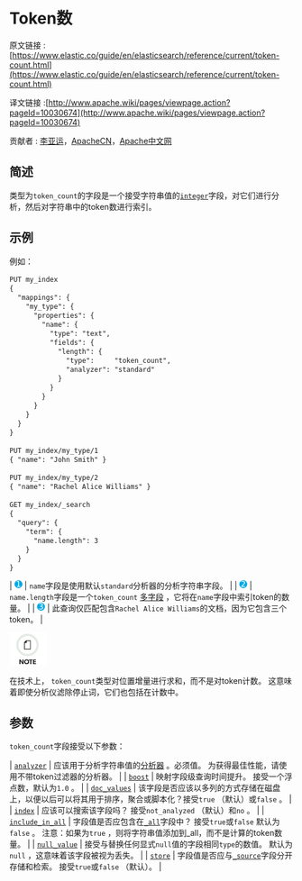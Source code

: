 # Token数

原文链接 : [https://www.elastic.co/guide/en/elasticsearch/reference/current/token-count.html](https://www.elastic.co/guide/en/elasticsearch/reference/current/token-count.html)

译文链接 :[http://www.apache.wiki/pages/viewpage.action?pageId=10030674](http://www.apache.wiki/pages/viewpage.action?pageId=10030674)

贡献者 : [李亚运](/display/~liyayun)，[ApacheCN](/display/~apachecn)，[Apache中文网](/display/~apachechina)

## 简述

类型为`token_count`的字段是一个接受字符串值的[`integer`](https://www.elastic.co/guide/en/elasticsearch/reference/current/number.html)字段，对它们进行分析，然后对字符串中的token数进行索引。

## 示例

例如：

```
PUT my_index
{
  "mappings": {
    "my_type": {
      "properties": {
        "name": { 
          "type": "text",
          "fields": {
            "length": { 
              "type":     "token_count",
              "analyzer": "standard"
            }
          }
        }
      }
    }
  }
}

PUT my_index/my_type/1
{ "name": "John Smith" }

PUT my_index/my_type/2
{ "name": "Rachel Alice Williams" }

GET my_index/_search
{
  "query": {
    "term": {
      "name.length": 3 
    }
  }
}
```

| [![](img/24cb6cd12df1a0cbdb39ab06379bd3de.jpg)](https://translate.googleusercontent.com/translate_c?depth=1&hl=zh-CN&rurl=translate.google.com&sl=en&sp=nmt4&tl=zh-CN&u=https://www.elastic.co/guide/en/elasticsearch/reference/current/token-count.html&usg=ALkJrhj-xw1n9gZS9tQ_tK5CUYOeTr55wA#CO186-1) | `name`字段是使用默认`standard`分析器的分析字符串字段。 |
| [![](img/c7d178c0e490b3b3fa632f5c43fa27ff.jpg)](https://translate.googleusercontent.com/translate_c?depth=1&hl=zh-CN&rurl=translate.google.com&sl=en&sp=nmt4&tl=zh-CN&u=https://www.elastic.co/guide/en/elasticsearch/reference/current/token-count.html&usg=ALkJrhj-xw1n9gZS9tQ_tK5CUYOeTr55wA#CO186-2) | `name.length`字段是一个`token_count` [多字段](https://www.elastic.co/guide/en/elasticsearch/reference/current/multi-fields.html) ，它将在`name`字段中索引token的数量。 |
| [![](img/4eebc14898339f6b58322f85335942c7.jpg)](https://translate.googleusercontent.com/translate_c?depth=1&hl=zh-CN&rurl=translate.google.com&sl=en&sp=nmt4&tl=zh-CN&u=https://www.elastic.co/guide/en/elasticsearch/reference/current/token-count.html&usg=ALkJrhj-xw1n9gZS9tQ_tK5CUYOeTr55wA#CO186-3) | 此查询仅匹配包含`Rachel Alice Williams`的文档，因为它包含三个token。 |

![注意](img/66451d8bfad3b8dc5776cc1eafdf57b6.jpg)

在技术上， `token_count`类型对位置增量进行求和，而不是对token计数。 这意味着即使分析仪滤除停止词，它们也包括在计数中。

## 参数

`token_count`字段接受以下参数：

| [`analyzer`](https://www.elastic.co/guide/en/elasticsearch/reference/current/analyzer.html) | 应该用于分析字符串值的[分析器](https://www.elastic.co/guide/en/elasticsearch/reference/current/analysis.html) 。必须值。 为获得最佳性能，请使用不带token过滤器的分析器。 |
| [`boost`](https://www.elastic.co/guide/en/elasticsearch/reference/current/mapping-boost.html) | 映射字段级查询时间提升。 接受一个浮点数，默认为`1.0` 。 |
| [`doc_values`](https://www.elastic.co/guide/en/elasticsearch/reference/current/doc-values.html) | 该字段是否应该以多列的方式存储在磁盘上，以便以后可以将其用于排序，聚合或脚本化？接受`true` （默认）或`false` 。 |
| [`index`](https://www.elastic.co/guide/en/elasticsearch/reference/current/mapping-index.html) | 应该可以搜索该字段吗？ 接受`not_analyzed` （默认）和`no` 。 |
| [`include_in_all`](https://www.elastic.co/guide/en/elasticsearch/reference/current/include-in-all.html) | 字段值是否应包含在[`_all`](https://www.elastic.co/guide/en/elasticsearch/reference/current/mapping-all-field.html)字段中？ 接受`true`或`false` 默认为`false` 。 注意：如果为`true` ，则将字符串值添加到_all，而不是计算的token数量。 |
| [`null_value`](https://www.elastic.co/guide/en/elasticsearch/reference/current/null-value.html) | 接受与替换任何显式`null`值的字段相同`type`的数值。 默认为`null` ，这意味着该字段被视为丢失。 |
| [`store`](https://www.elastic.co/guide/en/elasticsearch/reference/current/mapping-store.html) | 字段值是否应与[`_source`](https://www.elastic.co/guide/en/elasticsearch/reference/current/mapping-source-field.html)字段分开存储和检索。 接受`true`或`false` （默认）。 |